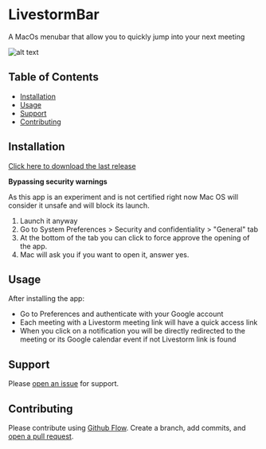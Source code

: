 # LivestormBar

A MacOs menubar that allow you to quickly jump into your next meeting

![alt text](https://raw.githubusercontent.com/livestorm/LivestormBar/dev/LivestormBar/Assets.xcassets/livestormbar0502.imageset/livestormbar0502.png?token=GHSAT0AAAAAABUBBGZ6ILJ2YFSUI2PHQJHUYTTSRLA)

## Table of Contents

- [Installation](#installation)
- [Usage](#usage)
- [Support](#support)
- [Contributing](#contributing)

## Installation

[Click here to download the last release](https://github.com/livestorm/LivestormBar/releases/download/v0.9-beta-1/LivestormBar.app.zip)

**Bypassing security warnings**

As this app is an experiment and is not certified right now Mac OS will consider it unsafe and will block its launch.

1. Launch it anyway
2. Go to System Preferences > Security and confidentiality > "General" tab
3. At the bottom of the tab you can click to force approve the opening of the app.
4. Mac will ask you if you want to open it, answer yes.

## Usage

After installing the app:

- Go to Preferences and authenticate with your Google account
- Each meeting with a Livestorm meeting link will have a quick access link
- When you click on a notification you will be directly redirected to the meeting or its Google calendar event if not Livestorm link is found

## Support

Please [open an issue](https://github.com/mathieubellon/livestormbar/issues/new) for support.

## Contributing

Please contribute using [Github Flow](https://guides.github.com/introduction/flow/). Create a branch, add commits, and [open a pull request](https://github.com/fraction/readme-boilerplate/compare/).
